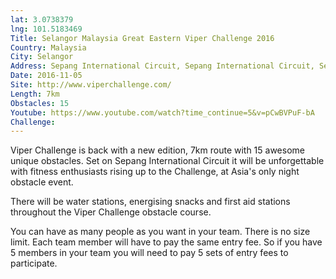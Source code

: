 ```yaml
---
lat: 3.0738379
lng: 101.5183469
Title: Selangor Malaysia Great Eastern Viper Challenge 2016
Country: Malaysia
City: Selangor
Address: Sepang International Circuit, Sepang International Circuit, Sepang, Selangor, Malaysia
Date: 2016-11-05
Site: http://www.viperchallenge.com/
Length: 7km
Obstacles: 15
Youtube: https://www.youtube.com/watch?time_continue=5&v=pCwBVPuF-bA
Challenge:
---
```


Viper Challenge is back with a new edition, 7km route with 15 awesome unique obstacles. Set on Sepang International Circuit it will be unforgettable with fitness enthusiasts rising up to the Challenge, at Asia's only night obstacle event.

There will be water stations, energising snacks and first aid stations throughout the Viper Challenge obstacle course.

You can have as many people as you want in your team. There is no size limit.
Each team member will have to pay the same entry fee. So if you have 5 members in your team you will need to pay 5 sets of entry fees to participate.
